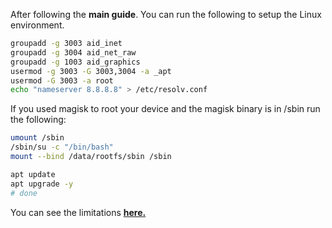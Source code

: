 After following the **main guide**. You can run the following to setup the Linux environment.
```sh
groupadd -g 3003 aid_inet
groupadd -g 3004 aid_net_raw
groupadd -g 1003 aid_graphics
usermod -g 3003 -G 3003,3004 -a _apt
usermod -G 3003 -a root
echo "nameserver 8.8.8.8" > /etc/resolv.conf

```

If you used magisk to root your device and the magisk binary is in /sbin run the following:
```sh
umount /sbin
/sbin/su -c "/bin/bash"
mount --bind /data/rootfs/sbin /sbin

```
```bash
apt update
apt upgrade -y
# done
```

You can see the limitations **[here.](https://github.com/notfound8852/native-glibc-android-/tree/main/Linux-on-Android/more/Limitations.md)**
